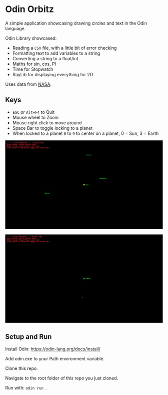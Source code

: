 # Odin Orbitz

A simple application showcasing drawing circles and text in the Odin language.

Odin Library showcased:

* Reading a `CSV` file, with a little bit of error checking
* Formatting text to add variables to a string
* Converting a string to a float/int
* Maths for sin, cos, PI
* Time for Stopwatch
* RayLib for displaying everything for 2D

Uses data from [NASA](https://nssdc.gsfc.nasa.gov/planetary/factsheet/).

## Keys

* `ESC` or `Alt+F4` to Quit
* Mouse wheel to Zoom
* Mouse right click to move around
* Space Bar to toggle locking to a planet
* When locked to a planet `0` to `9` to center on a planet, 0 = Sun, 3 = Earth

![Orbitz!](/images/Orbitz.PNG)

![Earth!](/images/Earth.PNG)

## Setup and Run

Install Odin: <https://odin-lang.org/docs/install/>

Add odin.exe to your Path environment variable.

Clone this repo.

Navigate to the root folder of this repo you just cloned.

Run with: `odin run .`
